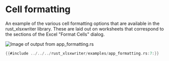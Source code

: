 # Cell formatting

An example of the various cell formatting options that are available in the
rust_xlsxwriter library. These are laid out on worksheets that correspond to the
sections of the Excel "Format Cells" dialog.

![Image of output from app_formatting.rs](../../images/formatting.png)

```rust
{{#include ../../../rust_xlsxwriter/examples/app_formatting.rs:7:}}
```
